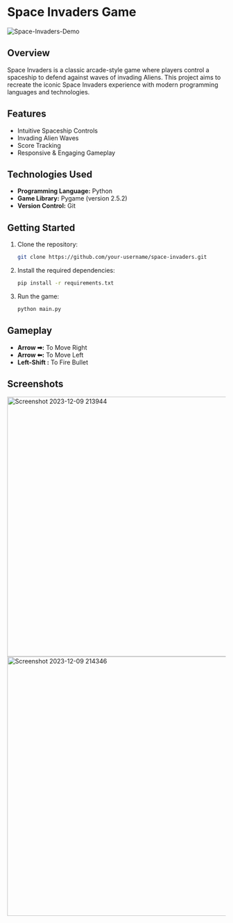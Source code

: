 # Space Invaders Game

![Space-Invaders-Demo](https://github.com/Gaurav-714/Space-Invaders/assets/151722262/ed6f03c7-842d-40f4-9e2b-1d5ee99f4acc)

## Overview

Space Invaders is a classic arcade-style game where players control a spaceship to defend against waves of invading Aliens.
This project aims to recreate the iconic Space Invaders experience with modern programming languages and technologies.

## Features

- Intuitive Spaceship Controls
- Invading Alien Waves
- Score Tracking
- Responsive & Engaging Gameplay

## Technologies Used

- **Programming Language:** Python 
- **Game Library:** Pygame (version 2.5.2)
- **Version Control:** Git

## Getting Started

1. Clone the repository:
   ```bash
   git clone https://github.com/your-username/space-invaders.git
   
2. Install the required dependencies:
   ```bash
   pip install -r requirements.txt

3. Run the game:
   ```bash
   python main.py

## Gameplay

- **Arrow ➡:** To Move Right
- **Arrow ⬅:** To Move Left
- **Left-Shift :** To Fire Bullet

## Screenshots

<img width="599" alt="Screenshot 2023-12-09 213944" src="https://github.com/Gaurav-714/Space-Invaders/assets/151722262/e98be799-39f2-4895-afac-86d55cbf2010">
<img width="598" alt="Screenshot 2023-12-09 214346" src="https://github.com/Gaurav-714/Space-Invaders/assets/151722262/3b8a7658-22d3-4094-98b9-9307c7f12ff2">

